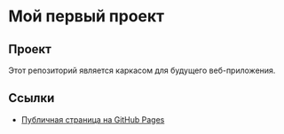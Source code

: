 # Мой первый проект

## Проект
Этот репозиторий является каркасом для будущего веб-приложения.

## Ссылки
- [Публичная страница на GitHub Pages]([https://ВАШ_ЛОГИН.github.io/ИМЯ_РЕПОЗИТОРИЯ/](https://lanmast88.github.io/front-back-wb1/))
